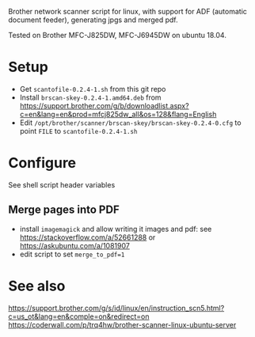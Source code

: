 Brother network scanner script for linux, with support for ADF (automatic document feeder), generating jpgs and merged pdf.

Tested on Brother MFC-J825DW, MFC-J6945DW on ubuntu 18.04.

# Setup
- Get `scantofile-0.2.4-1.sh` from this git repo
- Install `brscan-skey-0.2.4-1.amd64.deb` from https://support.brother.com/g/b/downloadlist.aspx?c=en&lang=en&prod=mfcj825dw_all&os=128&flang=English
- Edit `/opt/brother/scanner/brscan-skey/brscan-skey-0.2.4-0.cfg` to point `FILE` to `scantofile-0.2.4-1.sh`

# Configure
See shell script header variables

## Merge pages into PDF
- install `imagemagick` and allow writing it images and pdf: see https://stackoverflow.com/a/52661288 or https://askubuntu.com/a/1081907
- edit script to set `merge_to_pdf=1`

# See also
https://support.brother.com/g/s/id/linux/en/instruction_scn5.html?c=us_ot&lang=en&comple=on&redirect=on
https://coderwall.com/p/trq4hw/brother-scanner-linux-ubuntu-server
